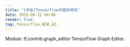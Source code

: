 ```yaml
---
title: "[开发]Tensorflow中图的修改"
date: 2019-06-12 00:00
render: True 
tag: Tensorflow,框架,AI,
---
```

Module: tf.contrib.graph_editor
TensorFlow Graph Editor.